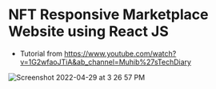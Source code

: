# NFT Responsive Marketplace Website using React JS

- Tutorial from https://www.youtube.com/watch?v=1G2wfaoJTiA&ab_channel=Muhib%27sTechDiary

![Screenshot 2022-04-29 at 3 26 57 PM](https://user-images.githubusercontent.com/84952189/165901595-498fedb8-4c8f-4c1c-b021-5061e652ce7a.png)
